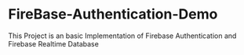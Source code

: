 # FireBase-Authentication-Demo
This Project is an basic Implementation of Firebase Authentication and Firebase Realtime Database
